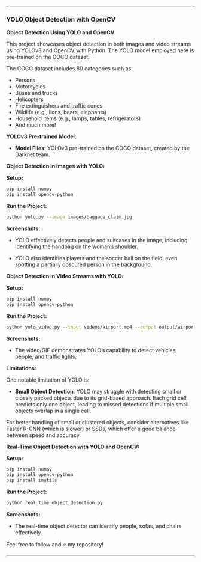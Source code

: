 
---

### YOLO Object Detection with OpenCV

**Object Detection Using YOLO and OpenCV**

This project showcases object detection in both images and video streams using YOLOv3 and OpenCV with Python. The YOLO model employed here is pre-trained on the COCO dataset.

The COCO dataset includes 80 categories such as:

- Persons
- Motorcycles
- Buses and trucks
- Helicopters
- Fire extinguishers and traffic cones
- Wildlife (e.g., lions, bears, elephants)
- Household items (e.g., lamps, tables, refrigerators)
- And much more!


**YOLOv3 Pre-trained Model:**

- **Model Files**: YOLOv3 pre-trained on the COCO dataset, created by the Darknet team.

**Object Detection in Images with YOLO:**

**Setup:**

```bash
pip install numpy
pip install opencv-python
```

**Run the Project:**

```bash
python yolo.py --image images/baggage_claim.jpg
```

**Screenshots:**

- YOLO effectively detects people and suitcases in the image, including identifying the handbag on the woman’s shoulder.

- YOLO also identifies players and the soccer ball on the field, even spotting a partially obscured person in the background.

**Object Detection in Video Streams with YOLO:**

**Setup:**

```bash
pip install numpy
pip install opencv-python
```

**Run the Project:**

```bash
python yolo_video.py --input videos/airport.mp4 --output output/airport_output.avi --yolo yolo-coco
```

**Screenshots:**

- The video/GIF demonstrates YOLO’s capability to detect vehicles, people, and traffic lights.

**Limitations:**

One notable limitation of YOLO is:

- **Small Object Detection**: YOLO may struggle with detecting small or closely packed objects due to its grid-based approach. Each grid cell predicts only one object, leading to missed detections if multiple small objects overlap in a single cell.

For better handling of small or clustered objects, consider alternatives like Faster R-CNN (which is slower) or SSDs, which offer a good balance between speed and accuracy.

**Real-Time Object Detection with YOLO and OpenCV:**

**Setup:**

```bash
pip install numpy
pip install opencv-python
pip install imutils
```

**Run the Project:**

```bash
python real_time_object_detection.py
```

**Screenshots:**

- The real-time object detector can identify people, sofas, and chairs effectively.

Feel free to follow and ⭐ my repository!

---
